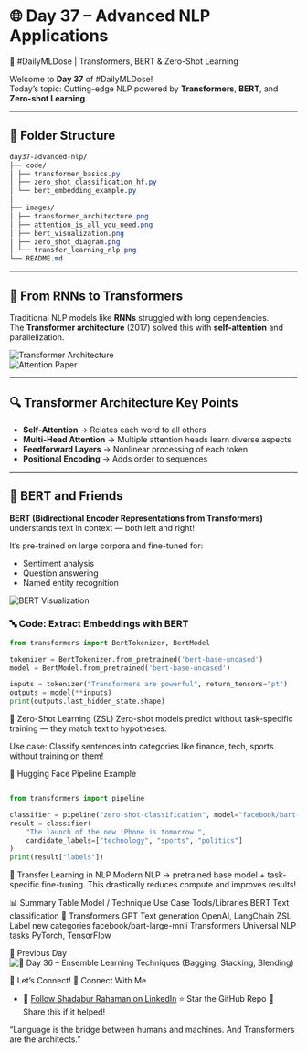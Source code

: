 # 🌐 Day 37 – Advanced NLP Applications  
🧠 #DailyMLDose | Transformers, BERT & Zero-Shot Learning

Welcome to **Day 37** of #DailyMLDose!  
Today’s topic: Cutting-edge NLP powered by **Transformers**, **BERT**, and **Zero-shot Learning**.

---

## 📁 Folder Structure
```css
day37-advanced-nlp/
├── code/
│ ├── transformer_basics.py
│ ├── zero_shot_classification_hf.py
│ └── bert_embedding_example.py
│
├── images/
│ ├── transformer_architecture.png
│ ├── attention_is_all_you_need.png
│ ├── bert_visualization.png
│ ├── zero_shot_diagram.png
│ └── transfer_learning_nlp.png
└── README.md
```

---

## 🧠 From RNNs to Transformers

Traditional NLP models like **RNNs** struggled with long dependencies.  
The **Transformer architecture** (2017) solved this with **self-attention** and parallelization.

![Transformer Architecture](images/transformer_architecture.png)  
![Attention Paper](images/attention_is_all_you_need.png)

---

## 🔍 Transformer Architecture Key Points

- **Self-Attention** → Relates each word to all others
- **Multi-Head Attention** → Multiple attention heads learn diverse aspects
- **Feedforward Layers** → Nonlinear processing of each token
- **Positional Encoding** → Adds order to sequences

---

## 🧪 BERT and Friends

**BERT (Bidirectional Encoder Representations from Transformers)** understands text in context — both left and right!

It’s pre-trained on large corpora and fine-tuned for:
- Sentiment analysis
- Question answering
- Named entity recognition

![BERT Visualization](images/bert_visualization.png)

### 🔤 Code: Extract Embeddings with BERT
```python
from transformers import BertTokenizer, BertModel

tokenizer = BertTokenizer.from_pretrained('bert-base-uncased')
model = BertModel.from_pretrained('bert-base-uncased')

inputs = tokenizer("Transformers are powerful", return_tensors="pt")
outputs = model(**inputs)
print(outputs.last_hidden_state.shape)
```
🚀 Zero-Shot Learning (ZSL)
Zero-shot models predict without task-specific training — they match text to hypotheses.

Use case: Classify sentences into categories like finance, tech, sports without training on them!


📌 Hugging Face Pipeline Example
```python

from transformers import pipeline

classifier = pipeline("zero-shot-classification", model="facebook/bart-large-mnli")
result = classifier(
    "The launch of the new iPhone is tomorrow.",
    candidate_labels=["technology", "sports", "politics"]
)
print(result["labels"])
```
🔄 Transfer Learning in NLP
Modern NLP → pretrained base model + task-specific fine-tuning.
This drastically reduces compute and improves results!


📊 Summary Table
Model / Technique	Use Case	Tools/Libraries
BERT	Text classification	🤗 Transformers
GPT	Text generation	OpenAI, LangChain
ZSL	Label new categories	facebook/bart-large-mnli
Transformers	Universal NLP tasks	PyTorch, TensorFlow

🔁 Previous Day
![📌 Day 36 – Ensemble Learning Techniques (Bagging, Stacking, Blending)](https://github.com/Shadabur-Rahaman/Daily-ML-Dose/blob/main/day34-advanced-boosting)

🙌 Let’s Connect!
📎 Connect With Me
- 🔗 [Follow Shadabur Rahaman on LinkedIn](https://www.linkedin.com/in/shadabur-rahaman-1b5703249)
⭐ Star the GitHub Repo
🔁 Share this if it helped!

“Language is the bridge between humans and machines. And Transformers are the architects.”
